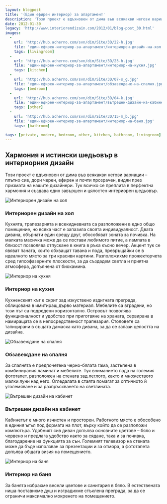 ```yaml
---
layout: blogpost
title: '(Един ефирен интериор) за апартамент'
description: 'Този проект е вдъхновен от дима във всякакви негови вариации – плътно сив, дори черен, ефирен и почти прозрачен, видян през призмата на нашите дизайнери. Тук всичко се преплита в перфектна хармония и създава един завършен и цялостен интериорен шедьовър.'
date: 2012-01-30
legacy: 'http://www.interiorendizain.com/2012/01/blog-post_30.html'
images:
  -
    url: 'http://hub.acherno.com/svn/dim/Site/3D/22-h.jpg'
    file: 'един-ефирен-интериор-за-апартамент/интериорен-дизайн-на-хол.jpg'
    tags: [livingroom]
  -
    url: 'http://hub.acherno.com/svn/dim/Site/3D/23-h.jpg'
    file: 'един-ефирен-интериор-за-апартамент/интериор-на-кухня.jpg'
    tags: [kitchen]
  -
    url: 'http://hub.acherno.com/svn/dim/Site/3D/07-s_g.jpg'
    file: 'един-ефирен-интериор-за-апартамент/обзавеждане-на-спалня.jpg'
    tags: [bedroom]
  -
    url: 'http://hub.acherno.com/svn/dim/Site/3D/04-k.jpg'
    file: 'един-ефирен-интериор-за-апартамент/вътрешен-дизайн-на-кабинет.jpg'
    tags: [other]
  -
    url: 'http://hub.acherno.com/svn/dim/Site/3D/15-m_b.jpg'
    file: 'един-ефирен-интериор-за-апартамент/интериор-на-баня.jpg'
    tags: [bathroom]

tags: [private, modern, bedroom, other, kitchen, bathroom, livingroom]
---
```

## Хармония и **истински шедьовър** в интериорния дизайн
Този проект е вдъхновен от дима във всякакви негови вариации – плътно сив, дори черен, ефирен и почти прозрачен, видян през призмата на нашите дизайнери. Тук всичко се преплита в перфектна хармония и създава един завършен и цялостен интериорен шедьовър.

![Интериорен дизайн на хол](един-ефирен-интериор-за-апартамент/интериорен-дизайн-на-хол.jpg  )
### Интериорен дизайн на **хол**

Кухнята, трапезарията и всекидневната са разположени в едно общо помещение, но всяка част е запазила своята индивидуалност. Двата дивана, обърнати един срещу друг, обособяват зоната за почивка. На малката масичка може да се постави любимото питие, а лампата в близост позволява отпускане в книга в ръка късно вечер. Акцент тук се явяват паната, които обхващат  тавана и пода, превръщайки се в идеалното място за три красиви картини. Разположихме прожекторчета сред гипсофазерните плоскости, за да създадем светла и приятна атмосфера, допълнена от биокамина.

![Интериор на кухня](един-ефирен-интериор-за-апартамент/интериор-на-кухня.jpg)
### Интериор на **кухня**

Кухненският кът е скрит зад изкуствено издигната преграда, облицована в имитиращ дърво материал. Мебелите са вградени, но този път са подредени хоризонтално. Островът позволява функционалност и удобство при приготвяне на храната, сервирана в намиращата се в непосредственост трапезария. Столовете са тапицирани в същата дамаска като дивана, за да се запази целостта на дизайна.

![Обзавеждане на спалня](един-ефирен-интериор-за-апартамент/обзавеждане-на-спалня.jpg)
### Обзавеждане на **спалня**

За спалнята е предпочетена черно-бялата гама, застъпена в комбинирания ламинат и мебелите. Тук вниманието пада на големия фототапет, разположен на стената зад леглото, както и множеството малки луни над него. Огледалата в стаята помагат за оптичното  ѝ уголемяване и за разпръскването на светлината.

![Вътрешен дизайн на кабинет](един-ефирен-интериор-за-апартамент/вътрешен-дизайн-на-кабинет.jpg)
### Вътрешен дизайн на **кабинет**

Кабинетът е много изчистен и просторен. Работното място е обособено в единия ъгъл под формата на плот, върху който да се разположи компютъра. Удобният сив диван допълва основните цветове – бяло и червено и предлага удобство както за сядане, така и за почивка, благодарение на функцията за сън. Големият телевизор на стената може да бъде използван за презентации и за отмора, а фототапета допълва общата визия на помещението.

![Интериор на баня](един-ефирен-интериор-за-апартамент/интериор-на-баня.jpg)
### Интериор на **баня**

За банята избрахме весели цветове и санитария в бяло. В естествената ниша поставихме душ и изградихме стъклена преграда, за да се ограничи максимално мокренето на помещението.